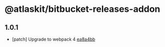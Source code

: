 # @atlaskit/bitbucket-releases-addon

## 1.0.1
- [patch] Upgrade to webpack 4 [ea8a4bb](https://bitbucket.org/atlassian/atlaskit-mk-2/commits/ea8a4bb)
